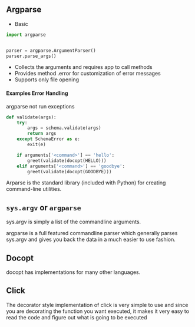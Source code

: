 ## Argparse
- Basic
```Python
import argparse


parser = argparse.ArgumentParser()
parser.parse_args()
```
- Collects the arguments and requires app to call methods
- Provides method .error for customization of error messages
- Supports only file opening


#### Examples Error Handling
argparse not run exceptions
```python
def validate(args):
    try:
        args = schema.validate(args)
        return args
    except SchemaError as e:
        exit(e)

    if arguments['<command>'] == 'hello':
        greet(validate(docopt(HELLO)))
    elif arguments['<command>'] == 'goodbye':
        greet(validate(docopt(GOODBYE)))
```


Arparse is the standard library (included with Python) for creating command-line utilities. 


## `sys.argv` or `argparse`
sys.argv is simply a list of the commandline arguments.


argparse is a full featured commandline parser which generally parses sys.argv and gives you back the data in a much easier to use fashion.

## Docopt
docopt has implementations for many other languages.

## Click
 The decorator style implementation of click is very simple to use and since you are decorating the function you want executed, it makes it very easy to read the code and figure out what is going to be executed
